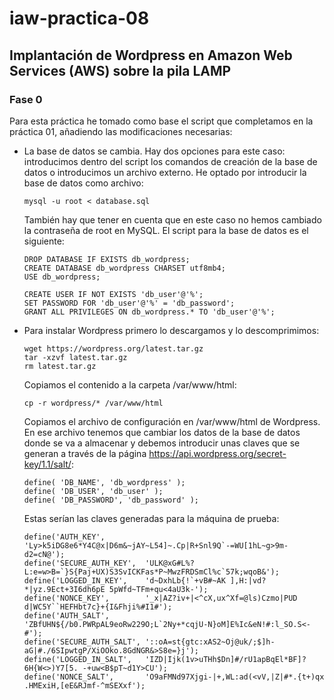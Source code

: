 # iaw-practica-08

## Implantación de Wordpress en Amazon Web Services (AWS) sobre la pila LAMP

### Fase 0

Para esta práctica he tomado como base el script que completamos en la práctica 01, añadiendo las modificaciones necesarias:

- La base de datos se cambia. Hay dos opciones para este caso: introducimos dentro del script los comandos de creación de la base de datos o introducimos un archivo externo. He optado por introducir la base de datos como archivo:

    `mysql -u root < database.sql`

    También hay que tener en cuenta que en este caso no hemos cambiado la contraseña de root en MySQL. El script para la base de datos es el siguiente:

    ```
    DROP DATABASE IF EXISTS db_wordpress;
    CREATE DATABASE db_wordpress CHARSET utf8mb4;
    USE db_wordpress;

    CREATE USER IF NOT EXISTS 'db_user'@'%';
    SET PASSWORD FOR 'db_user'@'%' = 'db_password';
    GRANT ALL PRIVILEGES ON db_wordpress.* TO 'db_user'@'%';
    ```

- Para instalar Wordpress primero lo descargamos y lo descomprimimos:

    ```
    wget https://wordpress.org/latest.tar.gz
    tar -xzvf latest.tar.gz
    rm latest.tar.gz
    ```

    Copiamos el contenido a la carpeta /var/www/html:

    `cp -r wordpress/* /var/www/html`

    Copiamos el archivo de configuración en /var/www/html de Wordpress. En ese archivo tenemos que cambiar los datos de la base de datos donde se va a almacenar y debemos introducir unas claves que se generan a través de la página https://api.wordpress.org/secret-key/1.1/salt/:

    ```
    define( 'DB_NAME', 'db_wordpress' );
    define( 'DB_USER', 'db_user' );
    define( 'DB_PASSWORD', 'db_password' );
    ```

    Estas serían las claves generadas para la máquina de prueba:

    ```
    define('AUTH_KEY',         'Ly>k5iDG8e6*Y4C@x|D6m&~jAY~L54]~.Cp|R+Snl9Q`-=WU[1hL~g>9m-d2=cN@');
    define('SECURE_AUTH_KEY',  'ULK@xG#L%?L:e=w>B=`}S{Paj+UX)S3SvICKFas*P~MwzFRDSmCl%c`57k;wqoB&');
    define('LOGGED_IN_KEY',    'd~DxhLb{!`+vB#~AK ],H:|vd?*|yz.9Ect+3I6dh6pE 5pWfd~TFm+qu<4aU3k-');
    define('NONCE_KEY',        '_x|AZ?iv+|<^cX,ux^Xf=@ls)Czmo|PUD d|WC5Y``HEFHbt7c}+{I&Fhji%#I1#');
    define('AUTH_SALT',        'ZBfUHN${/b0.PWRpAL9eoRw229O;L`2Ny+*cqjU-N}oM]E%Ic&eN!#:l_SO.S<-#');
    define('SECURE_AUTH_SALT', '::oA=st{gtc:xAS2~Oj@uk/;$]h-aG|#./6SIpwtgP/XiOOko.8GdNGR&>S8e=}j');
    define('LOGGED_IN_SALT',   'IZD|Ijk(1v>uTHh$Dn]#/rU1apBqEl*BF]?6H{W<>)Y7[5. -+uw<B$pT~d1Y>CU');
    define('NONCE_SALT',       'O9aFMNd97Xjgi-|+,WL:ad(<vV,|Z|#*.{t+)qx .HMExiH,[eE&RJmf-^mSEXxf');
    ```
